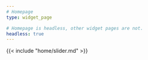 ```yaml
---
# Homepage
type: widget_page

# Homepage is headless, other widget pages are not.
headless: true
---
```


{{< include "home/slider.md" >}}
